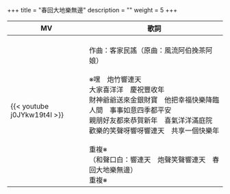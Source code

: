 +++
title = "春回大地樂無邊"
description = ""
weight = 5
+++

MV  | 歌詞  
--------------|-------
{{< youtube j0JYkw19t4I >}}|<br/>作曲：客家民謠（原曲：風流阿伯挽茶阿娘）<br/><br/>※嘿　炮竹響連天<br/>大家喜洋洋　慶祝豐收年<br/>財神爺爺送來金銀財寶　他把幸福快樂降臨人間　事事如意四季都平安<br/>親朋好友都來恭賀新年　喜氣洋洋滿庭院<br/>歡樂的笑聲呀響呀響連天　共享一個快樂年<br/><br/>重複※<br/>（和聲口白：響連天　炮聲笑聲響連天　春回大地樂無邊）<br/>重複※